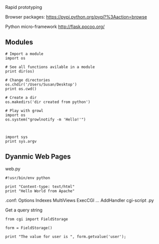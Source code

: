 
Rapid prototyping

Browser packages: https://pypi.python.org/pypi?%3Aaction=browse

Python micro-framework http://flask.pocoo.org/

## Modules

	# Import a module
	import os
	
	# See all functions avilable in a module
	print dir(os)
	
	# Change directories
	os.chdir('/Users/Susan/Desktop')
	print os.cwd()
	
	# Create a dir
	os.makedirs('dir created from python')
	
	# Play with growl
	import os
	os.system("growlnotify -m 'Hello!'")
	
	
	
	import sys
	print sys.argv
	
	
## Dyanmic Web Pages

web.py

	#!usr/bin/env python

	print "Content-type: text/html"
	print "Hello World from Apache"
	
	
.conf:
Options Indexes MultiViews ExecCGI
...
AddHandler cgi-script .py


Get a query string

	from cgi import FieldStorage
	
	form = FieldStorage()
	
	print "The value for user is ", form.getvalue('user');
	